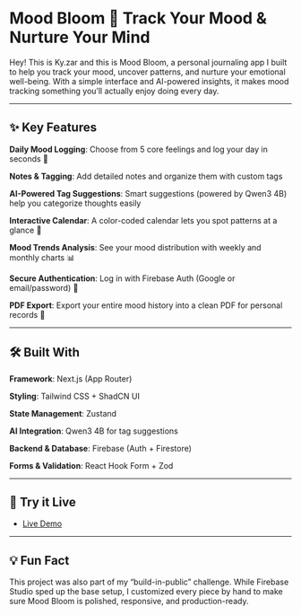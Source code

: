 # Mood Bloom 🌸 Track Your Mood & Nurture Your Mind

Hey! This is Ky.zar and this is Mood Bloom, a personal journaling app I built to help you track your mood, uncover patterns, and nurture your emotional well-being. With a simple interface and AI-powered insights, it makes mood tracking something you’ll actually enjoy doing every day.

---

## ✨ Key Features

**Daily Mood Logging**: Choose from 5 core feelings and log your day in seconds 🌈

**Notes & Tagging**: Add detailed notes and organize them with custom tags

**AI-Powered Tag Suggestions**: Smart suggestions (powered by Qwen3 4B) help you categorize thoughts easily

**Interactive Calendar**: A color-coded calendar lets you spot patterns at a glance 📅

**Mood Trends Analysis**: See your mood distribution with weekly and monthly charts 📊

**Secure Authentication**: Log in with Firebase Auth (Google or email/password) 🔐

**PDF Export**: Export your entire mood history into a clean PDF for personal records 📄

---

## 🛠 Built With

**Framework**: Next.js (App Router)

**Styling**: Tailwind CSS + ShadCN UI

**State Management**: Zustand

**AI Integration**: Qwen3 4B for tag suggestions

**Backend & Database**: Firebase (Auth + Firestore)

**Forms & Validation**: React Hook Form + Zod

---

## 🚀 Try it Live

- [Live Demo](https://mood-bloom-eight.vercel.app/)

---

## 💡 Fun Fact

This project was also part of my “build-in-public” challenge. While Firebase Studio sped up the base setup, I customized every piece by hand to make sure Mood Bloom is polished, responsive, and production-ready.